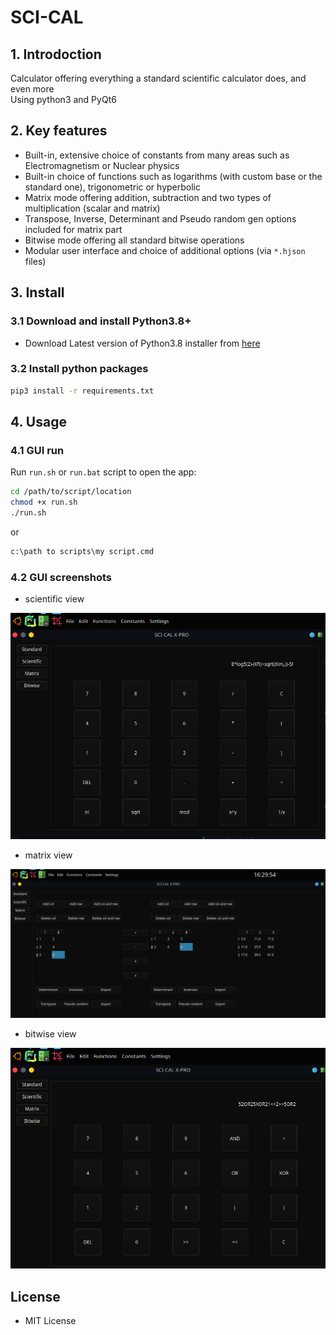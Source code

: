 # SCI-CAL

## 1. Introdoction

Calculator offering everything a standard scientific calculator does, and even more     
Using python3 and PyQt6

## 2. Key features

+ Built-in, extensive choice of constants from many areas such as Electromagnetism or Nuclear physics
+ Built-in choice of functions such as logarithms (with custom base or the standard one), trigonometric or hyperbolic
+ Matrix mode offering addition, subtraction and two types of multiplication (scalar and matrix)
+ Transpose, Inverse, Determinant and Pseudo random gen options included for matrix part
+ Bitwise mode offering all standard bitwise operations
+ Modular user interface and choice of additional options (via `*.hjson` files)

## 3. Install

### 3.1 Download and install Python3.8+

+ Download Latest version of Python3.8 installer from [here](https://www.python.org/downloads/)

### 3.2 Install python packages

```bash
pip3 install -r requirements.txt
```

## 4. Usage

### 4.1 GUI run

Run `run.sh` or `run.bat` script to open the app:
```bash
cd /path/to/script/location
chmod +x run.sh
./run.sh
```
or
```cmd
c:\path to scripts\my script.cmd
```
### 4.2 GUI screenshots
+ scientific view

![GUI](/res/Sci_GUI.png)

+ matrix view

![GUI](/res/Sci_matrix.png)

+ bitwise view

![GUI](/res/Sci_bitwise.png)


## License

+ MIT License
